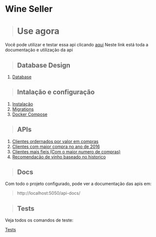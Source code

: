 # Wine Seller

> # Use agora

Você pode utilizar e testar essa api clicando [aqui](http://18.188.76.69:5051/api-docs/#/)
Neste link está toda a documentação e utilização da api

> ## Database Design
1. [Database](./requirements/database/database.md)

> ## Intalação e configuração
1. [Instalação](./requirements/instalation/index.md)
2. [Migrations](./requirements/instalation/migrations.md)
2. [Docker Compose](./requirements/instalation/docker.md)

> ## APIs
1. [Clientes ordernados por valor em compras](./requirements/client/get-clients-by-purchase-values.md)
2. [Clientes com maior compra no ano de 2016](./requirements/client/get-clients-by-bigger-purchase.md)
3. [Clientes mais fieis (Com o maior numero de compras)](./requirements/client/get-most-buyers-clients.md)
2. [Recomendação de vinho baseado no historico](./requirements/client/get-client-wine-advice.md)

> ## Docs
Com todo o projeto configurado, pode ver a documentação das apis em:

> http://localhost:5050/api-docs/

> ## Tests
Veja todos os comandos de teste:

[Tests](./requirements/tests/tests.md)